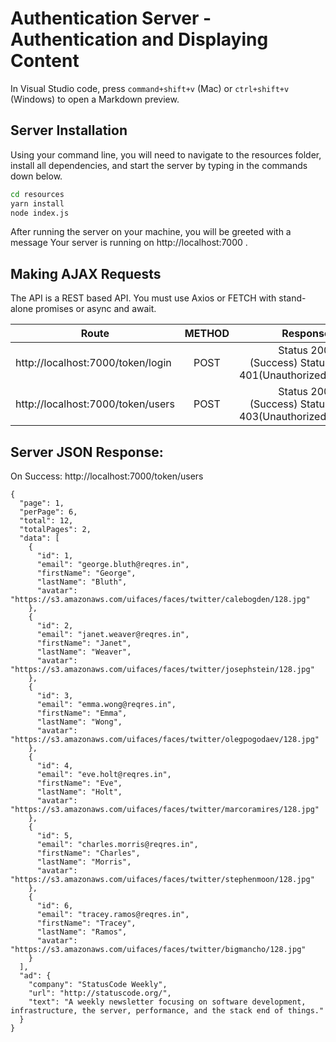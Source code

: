 # Authentication Server - Authentication and Displaying Content

In Visual Studio code, press `command+shift+v` (Mac) or `ctrl+shift+v` (Windows) to open a Markdown preview.

## Server Installation

Using your command line, you will need to navigate to the resources folder, install all dependencies, and start the server by typing in the commands down below.

```bash
cd resources
yarn install
node index.js
```

After running the server on your machine, you will be greeted with a message Your server is running on http://localhost:7000 .

## Making AJAX Requests

The API is a REST based API. You must use Axios or FETCH with stand-alone promises or async and await.

| Route                             | METHOD |                                      Response |
| --------------------------------- | :----: | --------------------------------------------: |
| http://localhost:7000/token/login |  POST  | Status 200 (Success) Status 401(Unauthorized) |
| http://localhost:7000/token/users |  POST  | Status 200 (Success) Status 403(Unauthorized) |

## Server JSON Response:

On Success: http://localhost:7000/token/users

```
{
  "page": 1,
  "perPage": 6,
  "total": 12,
  "totalPages": 2,
  "data": [
    {
      "id": 1,
      "email": "george.bluth@reqres.in",
      "firstName": "George",
      "lastName": "Bluth",
      "avatar": "https://s3.amazonaws.com/uifaces/faces/twitter/calebogden/128.jpg"
    },
    {
      "id": 2,
      "email": "janet.weaver@reqres.in",
      "firstName": "Janet",
      "lastName": "Weaver",
      "avatar": "https://s3.amazonaws.com/uifaces/faces/twitter/josephstein/128.jpg"
    },
    {
      "id": 3,
      "email": "emma.wong@reqres.in",
      "firstName": "Emma",
      "lastName": "Wong",
      "avatar": "https://s3.amazonaws.com/uifaces/faces/twitter/olegpogodaev/128.jpg"
    },
    {
      "id": 4,
      "email": "eve.holt@reqres.in",
      "firstName": "Eve",
      "lastName": "Holt",
      "avatar": "https://s3.amazonaws.com/uifaces/faces/twitter/marcoramires/128.jpg"
    },
    {
      "id": 5,
      "email": "charles.morris@reqres.in",
      "firstName": "Charles",
      "lastName": "Morris",
      "avatar": "https://s3.amazonaws.com/uifaces/faces/twitter/stephenmoon/128.jpg"
    },
    {
      "id": 6,
      "email": "tracey.ramos@reqres.in",
      "firstName": "Tracey",
      "lastName": "Ramos",
      "avatar": "https://s3.amazonaws.com/uifaces/faces/twitter/bigmancho/128.jpg"
    }
  ],
  "ad": {
    "company": "StatusCode Weekly",
    "url": "http://statuscode.org/",
    "text": "A weekly newsletter focusing on software development, infrastructure, the server, performance, and the stack end of things."
  }
}
```
